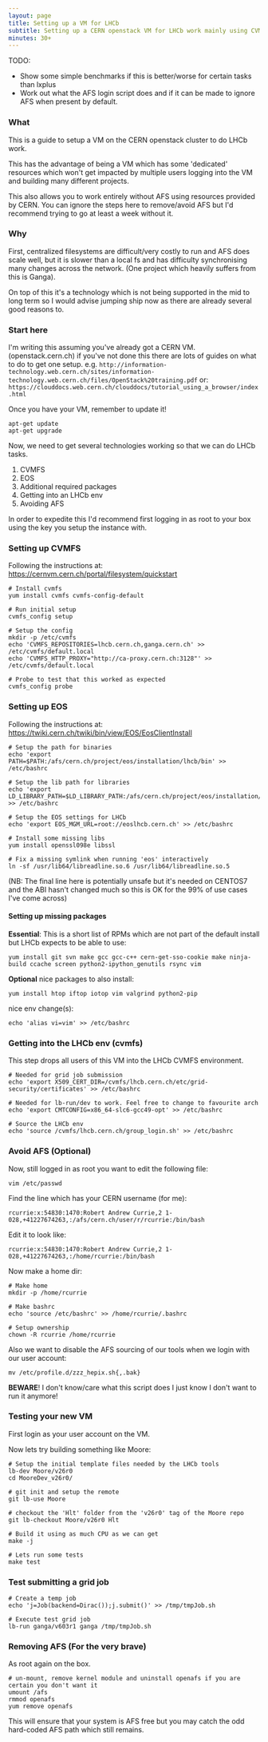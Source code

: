 ```yaml
---
layout: page
title: Setting up a VM for LHCb
subtitle: Setting up a CERN openstack VM for LHCb work mainly using CVMFS
minutes: 30+
---
```


TODO:
* Show some simple benchmarks if this is better/worse for certain tasks than lxplus
* Work out what the AFS login script does and if it can be made to ignore AFS when present by default.

### What

This is a guide to setup a VM on the CERN openstack cluster to do LHCb work.

This has the advantage of being a VM which has some 'dedicated' resources which won't get impacted by multiple users logging into the VM and building many different projects.

This also allows you to work entirely without AFS using resources provided by CERN.
You can ignore the steps here to remove/avoid AFS but I'd recommend trying to go at least a week without it.

### Why

First, centralized filesystems are difficult/very costly to run and AFS does scale well, but it is slower than a local fs and has difficulty synchronising many changes across the network.
(One project which heavily suffers from this is Ganga).

On top of this it's a technology which is not being supported in the mid to long term so I would advise jumping ship now as there are already several good reasons to.

### Start here

I'm writing this assuming you've already got a CERN VM. (openstack.cern.ch) if you've not done this there are lots of guides on what to do to get one setup. e.g. `http://information-technology.web.cern.ch/sites/information-technology.web.cern.ch/files/OpenStack%20training.pdf`
or: `https://clouddocs.web.cern.ch/clouddocs/tutorial_using_a_browser/index.html`

Once you have your VM, remember to update it!
```[bash]
apt-get update
apt-get upgrade
```

Now, we need to get several technologies working so that we can do LHCb tasks.

 1. CVMFS
 2. EOS
 3. Additional required packages
 4. Getting into an LHCb env
 5. Avoiding AFS

In order to expedite this I'd recommend first logging in as root to your box using the key you setup the instance with.

### Setting up CVMFS

Following the instructions at: https://cernvm.cern.ch/portal/filesystem/quickstart

```[bash]
# Install cvmfs
yum install cvmfs cvmfs-config-default

# Run initial setup
cvmfs_config setup

# Setup the config
mkdir -p /etc/cvmfs
echo 'CVMFS_REPOSITORIES=lhcb.cern.ch,ganga.cern.ch' >> /etc/cvmfs/default.local
echo 'CVMFS_HTTP_PROXY="http://ca-proxy.cern.ch:3128"' >> /etc/cvmfs/default.local

# Probe to test that this worked as expected
cvmfs_config probe
```

### Setting up EOS

Following the instructions at: https://twiki.cern.ch/twiki/bin/view/EOS/EosClientInstall

```[bash]
# Setup the path for binaries
echo 'export PATH=$PATH:/afs/cern.ch/project/eos/installation/lhcb/bin' >> /etc/bashrc

# Setup the lib path for libraries
echo 'export LD_LIBRARY_PATH=$LD_LIBRARY_PATH:/afs/cern.ch/project/eos/installation/lhcb/lib64' >> /etc/bashrc

# Setup the EOS settings for LHCb
echo 'export EOS_MGM_URL=root://eoslhcb.cern.ch' >> /etc/bashrc

# Install some missing libs
yum install openssl098e libssl

# Fix a missing symlink when running 'eos' interactively
ln -sf /usr/lib64/libreadline.so.6 /usr/lib64/libreadline.so.5
```
(NB: The final line here is potentially unsafe but it's needed on CENTOS7 and the ABI hasn't changed much so this is OK for the 99% of use cases I've come across)


#### Setting up missing packages

**Essential**:
This is a short list of RPMs which are not part of the default install but LHCb expects to be able to use:
```[bash]
yum install git svn make gcc gcc-c++ cern-get-sso-cookie make ninja-build ccache screen python2-ipython_genutils rsync vim
```

**Optional**
nice packages to also install:
```[bash]
yum install htop iftop iotop vim valgrind python2-pip 
```
nice env change(s):
```[bash]
echo 'alias vi=vim' >> /etc/bashrc
```


### Getting into the LHCb env (cvmfs)

This step drops all users of this VM into the LHCb CVMFS environment.
```[bash]
# Needed for grid job submission
echo 'export X509_CERT_DIR=/cvmfs/lhcb.cern.ch/etc/grid-security/certificates' >> /etc/bashrc

# Needed for lb-run/dev to work. Feel free to change to favourite arch
echo 'export CMTCONFIG=x86_64-slc6-gcc49-opt' >> /etc/bashrc

# Source the LHCb env
echo 'source /cvmfs/lhcb.cern.ch/group_login.sh' >> /etc/bashrc
```

### Avoid AFS (Optional)

Now, still logged in as root you want to edit the following file:
```[bash]
vim /etc/passwd
```
Find the line which has your CERN username (for me):
```[bash]
rcurrie:x:54830:1470:Robert Andrew Currie,2 1-028,+41227674263,:/afs/cern.ch/user/r/rcurrie:/bin/bash
```
Edit it to look like:
```[bash]
rcurrie:x:54830:1470:Robert Andrew Currie,2 1-028,+41227674263,:/home/rcurrie:/bin/bash
```

Now make a home dir:
```[bash]
# Make home
mkdir -p /home/rcurrie

# Make bashrc
echo 'source /etc/bashrc' >> /home/rcurrie/.bashrc

# Setup ownership
chown -R rcurrie /home/rcurrie
```

Also we want to disable the AFS sourcing of our tools when we login with our user account:
```
mv /etc/profile.d/zzz_hepix.sh{,.bak}
```
**BEWARE**! I don't know/care what this script does I just know I don't want to run it anymore!

### Testing your new VM

First login as your user account on the VM.

Now lets try building something like Moore:
```[bash]
# Setup the initial template files needed by the LHCb tools
lb-dev Moore/v26r0
cd MooreDev_v26r0/

# git init and setup the remote
git lb-use Moore

# checkout the 'Hlt' folder from the 'v26r0' tag of the Moore repo
git lb-checkout Moore/v26r0 Hlt

# Build it using as much CPU as we can get
make -j

# Lets run some tests
make test
```

### Test submitting a grid job

```[bash]
# Create a temp job
echo 'j=Job(backend=Dirac());j.submit()' >> /tmp/tmpJob.sh

# Execute test grid job
lb-run ganga/v603r1 ganga /tmp/tmpJob.sh
```

### Removing AFS (For the very brave)

As root again on the box.
```
# un-mount, remove kernel module and uninstall openafs if you are certain you don't want it
umount /afs
rmmod openafs
yum remove openafs
```

This will ensure that your system is AFS free but you may catch the odd hard-coded AFS path which still remains.
